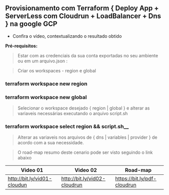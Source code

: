 ## Provisionamento com Terraform { Deploy App + ServerLess com Cloudrun + LoadBalancer + Dns } na google  GCP
  - Confira o vídeo,  contextualizando o resultado obtido 
  
  __Pré-requisitos:__
> Estar com as credenciais da sua conta exportadas no seu ambiente ou em um arquivo.json :

> Criar os workspaces - region e global
### terraform workspace new region
### terraform workspace new global

> Selecionar o workspace desejado { region | global } e alterar as variaveis necessárias executando o arquivo script.sh 
### terraform workspace select region  &&  script.sh__

> Alterar as variaveis nos arquivos de { dns |  variables | provider }  de acordo com a sua necessidade.

> O road-map resumo deste cenario pode ser visto seguindo o link abaixo

Video 01                      | Video 02                      |  Road-map
----------------------------- | ----------------------------- | -------------
http://bit.ly/vid01-cloudun   | http://bit.ly/vid02-cloudrun  |  https://bit.ly/pdf-cloudrun
